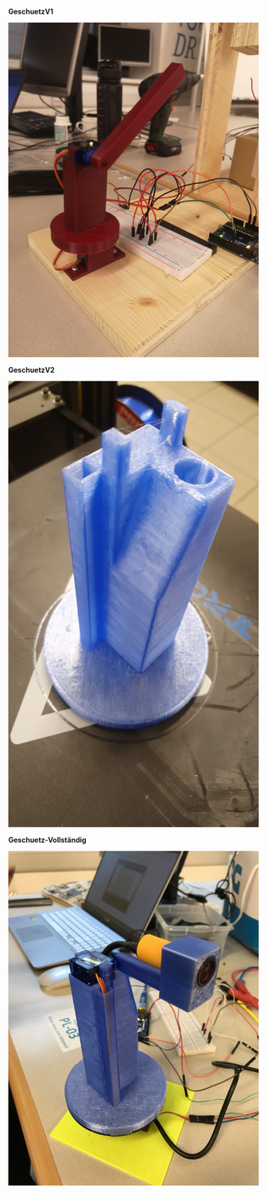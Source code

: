 
**GeschuetzV1**

![3D-Print](pictures/GeschuetzV1.jpg)

**GeschuetzV2**

![3D-Print](pictures/GeschuetzV2.jpg)

**Geschuetz-Vollständig**

![3D-Print](pictures/Geschuetz.jpg)
